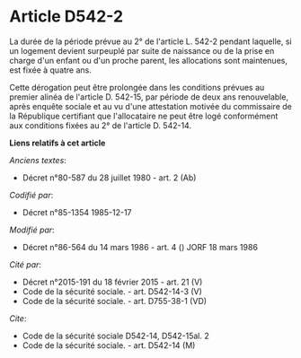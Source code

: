 # Article D542-2

La durée de la période prévue au 2° de l'article L. 542-2 pendant laquelle, si un logement devient surpeuplé par suite de
naissance ou de la prise en charge d'un enfant ou d'un proche parent, les allocations sont maintenues, est fixée à quatre
ans.

Cette dérogation peut être prolongée dans les conditions prévues au premier alinéa de l'article D. 542-15, par période de
deux ans renouvelable, après enquête sociale et au vu d'une attestation motivée du commissaire de la République certifiant
que l'allocataire ne peut être logé conformément aux conditions fixées au 2° de l'article D. 542-14.

**Liens relatifs à cet article**

_Anciens textes_:

  - Décret n°80-587 du 28 juillet 1980 - art. 2 (Ab)

_Codifié par_:

  - Décret n°85-1354 1985-12-17

_Modifié par_:

  - Décret n°86-564 du 14 mars 1986 - art. 4 () JORF 18 mars 1986

_Cité par_:

  - Décret n°2015-191 du 18 février 2015 - art. 21 (V)
  - Code de la sécurité sociale. - art. D542-14-3 (V)
  - Code de la sécurité sociale. - art. D755-38-1 (VD)

_Cite_:

  - Code de la sécurité sociale D542-14, D542-15al. 2
  - Code de la sécurité sociale. - art. D542-14 (M)
